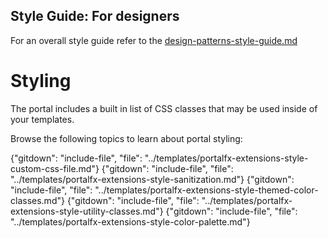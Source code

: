 ## Style Guide: For designers
For an overall style guide refer to the [design-patterns-style-guide.md](design-patterns-style-guide.md)

# Styling 

The portal includes a built in list of CSS classes that may be used inside of your templates.

Browse the following topics to learn about portal styling:

{"gitdown": "include-file", "file": "../templates/portalfx-extensions-style-custom-css-file.md"}
{"gitdown": "include-file", "file": "../templates/portalfx-extensions-style-sanitization.md"}
{"gitdown": "include-file", "file": "../templates/portalfx-extensions-style-themed-color-classes.md"}
{"gitdown": "include-file", "file": "../templates/portalfx-extensions-style-utility-classes.md"}
{"gitdown": "include-file", "file": "../templates/portalfx-extensions-style-color-palette.md"}
